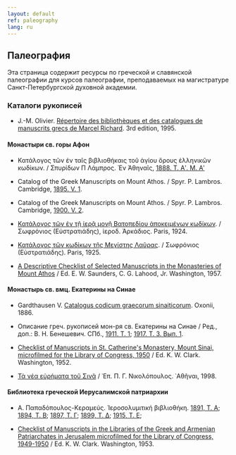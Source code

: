```yaml
---
layout: default
ref: paleography
lang: ru
---
```


## Палеография

Эта страница содержит ресурсы по греческой и славянской палеографии для курсов палеографии,
преподаваемых на магистратуре Санкт-Петербургской духовной академии.

### Каталоги рукописей

* J.-M. Olivier. [Répertoire des bibliothèques et des catalogues de manuscrits grecs
  de Marcel Richard](https://www.ponomar.net/data/protected/olivier.pdf). 3rd edition, 1995.

#### Монастыри св. горы Афон

* Κατάλογος τῶν ἐν ταῖς βιβλιοθήκαις τοῦ ἁγίου ὄρους ἑλληνικῶν κωδίκων. / Σπυρίδων Π Λάμπρος.  Ἐν Ἀθηναῖς,
  [1888. Τ. Αʹ. Μ. Αʹ](https://www.ponomar.net/data/paleography/lampros1.pdf)

* Catalog of the Greek Manuscripts on Mount Athos. / Spyr. P. Lambros. Cambridge,
  [1895. V. 1](https://www.ponomar.net/data/paleography/lampros2.pdf).

* Catalog of the Greek Manuscripts on Mount Athos. / Spyr. P. Lambros. Cambridge,
  [1900. V. 2](https://www.ponomar.net/data/paleography/lampros3.pdf).

* [Κατάλογος τῶν ἐν τῇ ἱερᾷ μονῇ Βατοπεδίου ἀποκειμένων κωδίκων](https://www.ponomar.net/data/paleography/eustratiades1.pdf).
  / Σωφρόνιος (Εὐστρατιάδης), ἱεροδ. Ἀρκάδιος.  Paris, 1924.

* [Κατάλογος τῶν κωδίκων τῆς Μεγίστης Λαῦρας](https://www.ponomar.net/data/paleography/eustratiades2.pdf).
  / Σωφρόνιος (Εὐστρατιάδης).  Paris, 1925.

* [A Descriptive Checklist of Selected Manuscripts in the Monasteries of Mount Athos](http://lcweb2.loc.gov/service/gdc/scd0001/2012/20120109001de/20120109001de.pdf)
  / Ed. E. W. Saunders, C. G. Lahood, Jr. Washington, 1957.

#### Монастырь св. вмц. Екатерины на Синае

* Gardthausen V. [Catalogus codicum graecorum sinaiticorum](https://www.ponomar.net/data/paleography/gardthausen.pdf).
  Oxonii, 1886.

* Описание греч. рукописей мон-ря св. Екатерины на Синае / Ред., доп.: В. Н. Бенешевич. СПб.,
  [1911. Т. 1](https://www.ponomar.net/data/paleography/beneshevich1.pdf);
  [1917. Т. 3. Вып. 1](https://www.ponomar.net/data/paleography/beneshevich3.pdf).

* [Checklist of Manuscripts in St. Catherine's Monastery, Mount Sinai,
  microfilmed for the Library of Congress, 1950](http://lcweb2.loc.gov/service/gdc/scd0001/2012/20120109002ch/20120109002ch.pdf)
  / Ed. K. W. Clark. Washington, 1952.

* [Τὰ νέα εὐρήματα τοῦ Σινᾶ](https://www.ponomar.net/data/protected/nicolopoulos.pdf)
  / ᾿Επ. Π. Γ. Νικολόπουλος. ᾿Αθῆναι, 1998.

#### Библиотека греческой Иерусалимской патриархии

* Α. Παπαδόπουλος-Κεραμεύς. Ἱεροσολυμιτική βιβλιοθήκη.
  [1891, Τ. Α](https://www.ponomar.net/data/paleography/papadopoulos1.pdf);
  [1894, Τ. Β](https://www.ponomar.net/data/paleography/papadopoulos2.pdf);
  [1897, Τ. Γ](https://www.ponomar.net/data/paleography/papadopoulos3.pdf);
  [1899, Τ. Δ](https://www.ponomar.net/data/paleography/papadopoulos4.pdf);
  [1915, Τ. Ε](https://www.ponomar.net/data/paleography/papadopoulos5.pdf);

* [Checklist of Manuscripts in the Libraries of the Greek and Armenian Patriarchates in Jerusalem
  microfilmed for the Library of Congress, 1949-1950](http://lcweb2.loc.gov/service/gdc/scd0001/2012/20120108001ch/20120108001ch.pdf)
  / Ed. K. W. Clark. Washington, 1953.

